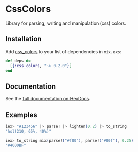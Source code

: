 # CssColors

Library for parsing, writing and manipulation (css) colors.

## Installation

Add  [css_colors](https://hex.pm/packages/css_colors) to your list of dependencies in `mix.exs`:

```elixir
def deps do
  [{:css_colors, "~> 0.2.0"}]
end
```

## Documentation

See the [full documentation on HexDocs](https://hexdocs.pm/css_colors/CssColors.html).

## Examples

```elixir
iex> "#123456" |> parse! |> lighten(0.2) |> to_string
"hsl(210, 65%, 40%)"

iex> to_string mix(parse!("#f00"), parse!("#00f"), 0.25)
"#4000BF"
```
